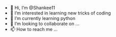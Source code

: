 - 👋 Hi, I’m @Shankee11
- 👀 I’m interested in learning new tricks of coding
- 🌱 I’m currently learning python 
- 💞️ I’m looking to collaborate on ...
- 📫 How to reach me ...

<!---
Shankee11/Shankee11 is a ✨ special ✨ repository because its `README.md` (this file) appears on your GitHub profile.
You can click the Preview link to take a look at your changes.
--->
